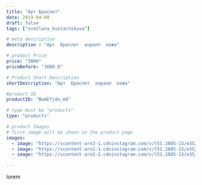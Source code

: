 ```yaml
---
title: "Арт Браслет"
date: 2019-04-08
draft: false
tags: ["svetlana_kustarnikova"]

# meta description
description : "Арт  Браслет  коралл  кожа"

# product Price
price: "3000"
priceBefore: "3600.0"

# Product Short Description
shortDescription: "Арт  Браслет  коралл  кожа"

#product ID
productID: "BwAEfjdn_m8"

# type must be "products"
type: "products"

# product Images
# first image will be shown in the product page
images:
  - image: "https://scontent-arn2-1.cdninstagram.com/v/t51.2885-15/e35/54731951_1339740559521033_7073564372063985226_n.jpg?tp=1&_nc_ht=scontent-arn2-1.cdninstagram.com&_nc_cat=109&_nc_ohc=zMXKUCH3lZIAX8cYsD-&oh=700b01f8fd90752537971aa274baa591&oe=606A8F9B&ig_cache_key=MjAxNzYzMjM5MDAzOTM1MTI2Ng%3D%3D.2"
  - image: "https://scontent-arn2-1.cdninstagram.com/v/t51.2885-15/e35/55935299_129133781563895_6824190957095542187_n.jpg?tp=1&_nc_ht=scontent-arn2-1.cdninstagram.com&_nc_cat=111&_nc_ohc=BlcRs2AdhlMAX8O4EKS&oh=f416c3baf39995c7b16bfac92a287544&oe=6069F0DE&ig_cache_key=MjAxNzYzMjM5MDAyMjU3MTc3Mg%3D%3D.2"
  - image: "https://scontent-arn2-2.cdninstagram.com/v/t51.2885-15/e35/56218112_858485181167076_8423400831297509693_n.jpg?tp=1&_nc_ht=scontent-arn2-2.cdninstagram.com&_nc_cat=100&_nc_ohc=rDhXGhwYKqAAX_TaSzW&oh=eb2294c966a6fc71c446c6ccbaa51b7d&oe=606BF052&ig_cache_key=MjAxNzYzMjM5MDA0Nzc2MzcyNg%3D%3D.2"

---
```

lorem

